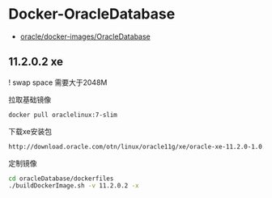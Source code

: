 # Docker-OracleDatabase

- [oracle/docker-images/OracleDatabase](https://github.com/oracle/docker-images/blob/master/OracleDatabase/)

## 11.2.0.2 xe

! swap space 需要大于2048M

拉取基础镜像
```bash
docker pull oraclelinux:7-slim
```

下载xe安装包
```html
http://download.oracle.com/otn/linux/oracle11g/xe/oracle-xe-11.2.0-1.0.x86_64.rpm.zip
```

定制镜像
```bash
cd oracleDatabase/dockerfiles
./buildDockerImage.sh -v 11.2.0.2 -x
```